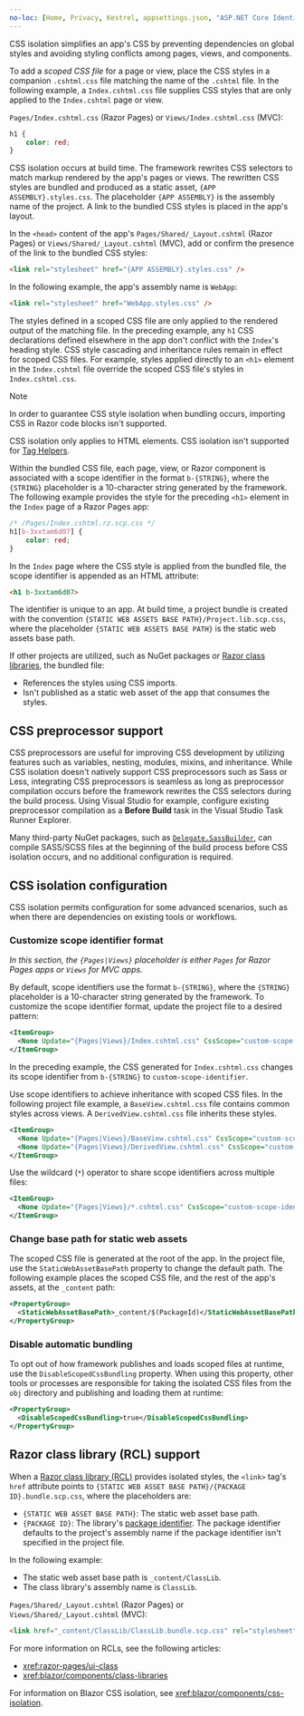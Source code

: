 ```yaml
---
no-loc: [Home, Privacy, Kestrel, appsettings.json, "ASP.NET Core Identity", cookie, Cookie, Blazor, "Blazor Server", "Blazor WebAssembly", "Identity", "Let's Encrypt", Razor, SignalR]
---
```

CSS isolation simplifies an app's CSS by preventing dependencies on global styles and avoiding styling conflicts among pages, views, and components.

To add a *scoped CSS file* for a page or view, place the CSS styles in a companion `.cshtml.css` file matching the name of the `.cshtml` file. In the following example, a `Index.cshtml.css` file supplies CSS styles that are only applied to the `Index.cshtml` page or view.

`Pages/Index.cshtml.css` (Razor Pages) or `Views/Index.cshtml.css` (MVC):

```css
h1 {
    color: red;
}
```

CSS isolation occurs at build time. The framework rewrites CSS selectors to match markup rendered by the app's pages or views. The rewritten CSS styles are bundled and produced as a static asset, `{APP ASSEMBLY}.styles.css`. The placeholder `{APP ASSEMBLY}` is the assembly name of the project. A link to the bundled CSS styles is placed in the app's layout. 

In the `<head>` content of the app's `Pages/Shared/_Layout.cshtml` (Razor Pages) or `Views/Shared/_Layout.cshtml` (MVC), add or confirm the presence of the link to the bundled CSS styles:

```html
<link rel="stylesheet" href="{APP ASSEMBLY}.styles.css" />
```

In the following example, the app's assembly name is `WebApp`:

```html
<link rel="stylesheet" href="WebApp.styles.css" />
```

The styles defined in a scoped CSS file are only applied to the rendered output of the matching file. In the preceding example, any `h1` CSS declarations defined elsewhere in the app don't conflict with the `Index`'s heading style. CSS style cascading and inheritance rules remain in effect for scoped CSS files. For example, styles applied directly to an `<h1>` element in the `Index.cshtml` file override the scoped CSS file's styles in `Index.cshtml.css`.

> [!NOTE]
> In order to guarantee CSS style isolation when bundling occurs, importing CSS in Razor code blocks isn't supported.
>
> CSS isolation only applies to HTML elements. CSS isolation isn't supported for [Tag Helpers](xref:mvc/views/tag-helpers/intro).

Within the bundled CSS file, each page, view, or Razor component is associated with a scope identifier in the format `b-{STRING}`, where the `{STRING}` placeholder is a 10-character string generated by the framework. The following example provides the style for the preceding `<h1>` element in the `Index` page of a Razor Pages app:

```css
/* /Pages/Index.cshtml.rz.scp.css */
h1[b-3xxtam6d07] {
    color: red;
}
```

In the `Index` page where the CSS style is applied from the bundled file, the scope identifier is appended as an HTML attribute:

```html
<h1 b-3xxtam6d07>
```

The identifier is unique to an app. At build time, a project bundle is created with the convention `{STATIC WEB ASSETS BASE PATH}/Project.lib.scp.css`, where the placeholder `{STATIC WEB ASSETS BASE PATH}` is the static web assets base path.

If other projects are utilized, such as NuGet packages or [Razor class libraries](xref:razor-pages/ui-class), the bundled file:

* References the styles using CSS imports.
* Isn't published as a static web asset of the app that consumes the styles.

## CSS preprocessor support

CSS preprocessors are useful for improving CSS development by utilizing features such as variables, nesting, modules, mixins, and inheritance. While CSS isolation doesn't natively support CSS preprocessors such as Sass or Less, integrating CSS preprocessors is seamless as long as preprocessor compilation occurs before the framework rewrites the CSS selectors during the build process. Using Visual Studio for example, configure existing preprocessor compilation as a **Before Build** task in the Visual Studio Task Runner Explorer.

Many third-party NuGet packages, such as [`Delegate.SassBuilder`](https://www.nuget.org/packages/Delegate.SassBuilder), can compile SASS/SCSS files at the beginning of the build process before CSS isolation occurs, and no additional configuration is required.

## CSS isolation configuration

CSS isolation permits configuration for some advanced scenarios, such as when there are dependencies on existing tools or workflows.

### Customize scope identifier format

*In this section, the `{Pages|Views}` placeholder is either `Pages` for Razor Pages apps or `Views` for MVC apps.*

By default, scope identifiers use the format `b-{STRING}`, where the `{STRING}` placeholder is a 10-character string generated by the framework. To customize the scope identifier format, update the project file to a desired pattern:

```xml
<ItemGroup>
  <None Update="{Pages|Views}/Index.cshtml.css" CssScope="custom-scope-identifier" />
</ItemGroup>
```

In the preceding example, the CSS generated for `Index.cshtml.css` changes its scope identifier from `b-{STRING}` to `custom-scope-identifier`.

Use scope identifiers to achieve inheritance with scoped CSS files. In the following project file example, a `BaseView.cshtml.css` file contains common styles across views. A `DerivedView.cshtml.css` file inherits these styles.

```xml
<ItemGroup>
  <None Update="{Pages|Views}/BaseView.cshtml.css" CssScope="custom-scope-identifier" />
  <None Update="{Pages|Views}/DerivedView.cshtml.css" CssScope="custom-scope-identifier" />
</ItemGroup>
```

Use the wildcard (`*`) operator to share scope identifiers across multiple files:

```xml
<ItemGroup>
  <None Update="{Pages|Views}/*.cshtml.css" CssScope="custom-scope-identifier" />
</ItemGroup>
```

### Change base path for static web assets

The scoped CSS file is generated at the root of the app. In the project file, use the `StaticWebAssetBasePath` property to change the default path. The following example places the scoped CSS file, and the rest of the app's assets, at the `_content` path:

```xml
<PropertyGroup>
  <StaticWebAssetBasePath>_content/$(PackageId)</StaticWebAssetBasePath>
</PropertyGroup>
```

### Disable automatic bundling

To opt out of how framework publishes and loads scoped files at runtime, use the `DisableScopedCssBundling` property. When using this property, other tools or processes are responsible for taking the isolated CSS files from the `obj` directory and publishing and loading them at runtime:

```xml
<PropertyGroup>
  <DisableScopedCssBundling>true</DisableScopedCssBundling>
</PropertyGroup>
```

## Razor class library (RCL) support

When a [Razor class library (RCL)](xref:razor-pages/ui-class) provides isolated styles, the `<link>` tag's `href` attribute points to `{STATIC WEB ASSET BASE PATH}/{PACKAGE ID}.bundle.scp.css`, where the placeholders are:

* `{STATIC WEB ASSET BASE PATH}`: The static web asset base path.
* `{PACKAGE ID}`: The library's [package identifier](/nuget/create-packages/creating-a-package-msbuild#set-properties). The package identifier defaults to the project's assembly name if the package identifier isn't specified in the project file.

In the following example:

* The static web asset base path is `_content/ClassLib`.
* The class library's assembly name is `ClassLib`.

`Pages/Shared/_Layout.cshtml` (Razor Pages) or `Views/Shared/_Layout.cshtml` (MVC):

```html
<link href="_content/ClassLib/ClassLib.bundle.scp.css" rel="stylesheet">
```

For more information on RCLs, see the following articles:

* <xref:razor-pages/ui-class>
* <xref:blazor/components/class-libraries>

For information on Blazor CSS isolation, see <xref:blazor/components/css-isolation>.

